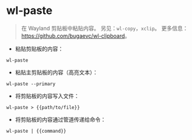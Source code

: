 # wl-paste

> 在 Wayland 剪贴板中粘贴内容。
> 另见：`wl-copy`，`xclip`。
> 更多信息：<https://github.com/bugaevc/wl-clipboard>。

- 粘贴剪贴板的内容：

`wl-paste`

- 粘贴主剪贴板的内容（高亮文本）：

`wl-paste --primary`

- 将剪贴板的内容写入文件：

`wl-paste > {{path/to/file}}`

- 将剪贴板的内容通过管道传递给命令：

`wl-paste | {{command}}`